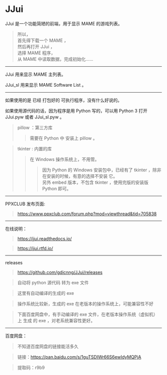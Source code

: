 # JJui

JJui 是一个功能简陋的前端，用于显示 MAME 的游戏列表。
>所以，  
首先得下载一个 MAME ，  
然后再打开 JJui ，  
选择 MAME 程序，  
从 MAME 中读取数据，完成初始化……

----

JJui 用来显示 MAME 主列表。

JJui_sl 用来显示 MAME Software List 。

----

如果使用的是 已经 打包好的 可执行程序，没有什么好说的。

如果使用源代码的话，因为程序是用 Python 写的，可以用 Python 3 打开 JJui.pyw 或者 JJui_sl.pyw 。
>pillow ：第三方库  
>>需要在 Python 中 安装上 pillow 。  

>tkinter : 内置的库  
>>在 Windows 操作系统上，不用管。
>>>因为 Python 的 Windows 安装包中，已经有了 tkinter ，除非在安装的时候，有意的选择不安装 它。  
>>>另外 embed 版本，不包含 tkinter ，使用完版的安装版 Python 即可。 

----
PPXCLUB 发布页面:
>https://www.ppxclub.com/forum.php?mod=viewthread&tid=705838

----

在线说明：
>https://jjui.readthedocs.io/

>https://jjui.rtfd.io/

----

releases

>https://github.com/gdicnng/JJui/releases

>自动将 python 源代码 转为 exe 文件

>这里有自动编译的生成的 exe 

>操作系统比较新，生成的 exe 在老版本的操作系统上，可能兼容性不好

>下面百度网盘中，有手动编译的 exe 文件，在老版本操作系统（虚拟机）上 生成 的 exe ，对老系统兼容性更好。

----

百度网盘：
>不知道百度网盘的链接能活多久

>链接：https://pan.baidu.com/s/1guTSDIWr66S6ewIdyMQPjA

>提取码：r9b9 
